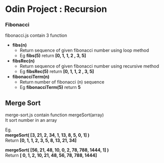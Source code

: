 # Odin Project : Recursion

### Fibonacci

fibonacci.js contain 3 function

- **fibs(n)**
  - Return sequence of given fibonacci number using loop method
  - Eg **fibs(5)** return **[0, 1, 1, 2 , 3, 5]**
- **fibsRec(n)**
  - Return sequence of given fibonacci number using recursive method
  - Eg **fibsRec(5)** return **[0, 1, 1, 2 , 3, 5]**
- **fibonacciTerm(n)**
  - Return number of fibonacci (n) sequence
  - Eg **fibonacciTerm(5)** return **5**

## Merge Sort

merge-sort.js contain function mergeSort(array) <br>
It sort number in an array<br>

Eg. <br>
**mergeSort( [3, 21, 2, 34, 1, 13, 8, 5, 0, 1] )**<br>
Return **[0, 1, 1, 2, 3, 5, 8, 13, 21, 34]** <br>

**mergeSort( [56, 21, 48, 10, 0, 2, 78, 788, 1444, 1] )**<br>
Return **[ 0, 1, 2, 10, 21, 48, 56, 78, 788, 1444]**
